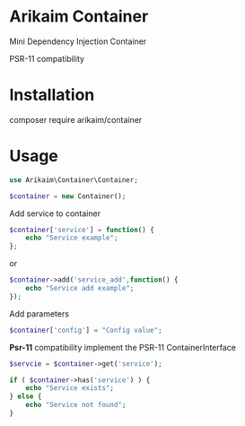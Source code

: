 # Arikaim Container
Mini Dependency Injection Container

PSR-11 compatibility

# Installation
composer require arikaim/container

# Usage 

```php 
use Arikaim\Container\Container;

$container = new Container();
```

Add service to container 
```php 
$container['service'] = function() {
    echo "Service example";
};
```
or 
```php
$container->add('service_add',function() {
    echo "Service add example";
});
```
Add parameters 
```php
$container['config'] = "Config value";
```

**Psr-11** compatibility implement the PSR-11 ContainerInterface

```php
$servcie = $container->get('service');

if ( $container->has('service') ) {
    echo "Service exists";
} else {
    echo "Service not found";
}
```